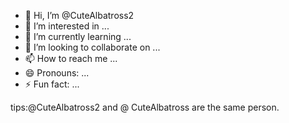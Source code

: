 - 👋 Hi, I’m @CuteAlbatross2
- 👀 I’m interested in ...
- 🌱 I’m currently learning ...
- 💞️ I’m looking to collaborate on ...
- 📫 How to reach me ...
- 😄 Pronouns: ...
- ⚡ Fun fact: ...

<!---
CuteAlbatross/CuteAlbatross is a ✨ special ✨ repository because its `README.md` (this file) appears on your GitHub profile.
You can click the Preview link to take a look at your changes.
--->
tips:@CuteAlbatross2 and @ CuteAlbatross are the same person.
